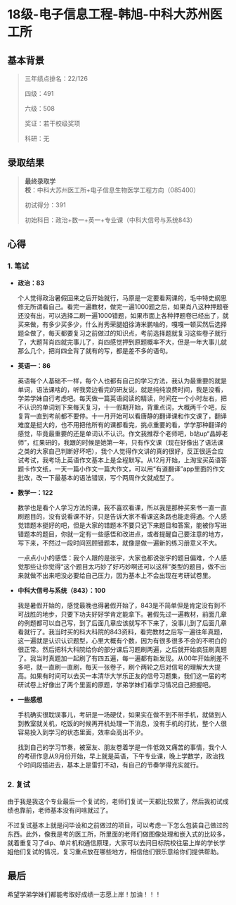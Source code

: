 # 18级-电子信息工程-韩旭-中科大苏州医工所

## 基本背景

> 三年绩点排名：22/126
>
> 四级：491
>
> 六级：508
>
> 奖证：若干校级奖项
>
> 科研：无

## 录取结果 

> **最终录取学校**：中科大苏州医工所+电子信息生物医学工程方向（085400）
>
> 初试得分：391
>
> 初始科目：政治+数一+英一+专业课（中科大信号与系统843）
>

## 心得

### 1. 笔试

* **政治：83**

  个人觉得政治暑假回来之后开始就行，马原是一定要看网课的，毛中特史纲思修无所谓看自己。看完一遍教材，做完一遍1000题之后，如果肖八这种押题卷还没有出，可以选择二刷一遍1000错题，如果市面上各种押题卷已经出了，就买来做，有多少买多少，什么肖秀荣腿姐徐涛米鹏啥的，嘎嘎一顿买然后选择题全做了，每天都要复习之前做过的知识点，考前选择题就复习这些卷子就行了，大题背肖四就完事儿了，肖四感觉押到原题概率不大，但是一年大事儿就那么几个，把肖四全背了就有的写，都是差不多的语句。

* **英语一：86**

  英语每个人基础不一样，每个人也都有自己的学习方法，我认为最重要的就是单词，语法课啥的，听我旁边看完的研友说，就是纯纯浪费时间，我是没看，学弟学妹自行考虑吧。每天做一篇英语阅读的精读，时间在一个小时左右，把不认识的单词划下来每天复习，十一假期开始，背重点词，大概两千个吧，反复背一直到考前都不要停。十一月开始可以看唐静的翻译课和作文课了，翻译难度是挺大的，也不用把他所有的课都看完，挑点重要的看，学学那种翻译的感觉，毕竟最重要的还是单词认不认识。作文我推荐个老师吧，b站up“晶婷老师”，红果研的，我跟的时候是她第一年，只有作文课（现在好像出了语法课之类的大家自己判断好坏吧），我个人觉得作文讲的真的很好，反正很适合应试考试，我考场上英语作文基本上是全程默写。从12月开始，上淘宝买英语答题卡作文纸，一天一篇小作文一篇大作文，可以用“有道翻译”app里面的作文批改，改一下最基本的语法错误，写个两周作文就成型了。

* **数学一：122**

  数学也是看个人学习方法的课，我不喜欢看课，所以我是那种买来书一直一直刷题目的，没有说看课不好，只是告诉大家不看课这条路也能走得通。个人感觉错题本挺好的吧，但是大家的错题本不要只记下来题目和答案，能被你写进错题本的题目，你就一定有一些感悟和改进点，或者提醒自己要注意的地方，写下来，不然过一段时间回顾错题本，就像是做一遍新的练习册意义不大。

  一点点小小的感悟：我个人跟的是张宇，大家也都说张宇的题目偏难，个人感觉那些让你觉得“这个题目太巧妙了好巧妙啊还可以这样”类型的题目，做不出来就做不出来吧没必要给自己压力，因为基本上不会出现在考研试卷里。

* **中科大信号与系统（843）：100**

  我是暑假开始的，感觉最晚也得暑假开始了，843是不简单但是肯定没有到不可战胜的地步，只要下功夫好好学肯定能拿下。暑假先过一遍教材，前面几章的例题都可以自己写，到了后面几章应该就写不下来了，没事儿到了后面几章看就行了。我当时买的科大科院的843资料，看完教材之后写一遍往年真题，这一遍就是认识认识题型，心里大概有个数，因为有很多很多不会的不明白的很正常。然后把科大科院给你的部分课后习题刷两遍，之后就开始疯狂刷真题了。我当时真题加一起刷了有四五遍，每一遍都有新发现。从00年开始刷差不多吧，就一直刷一直刷，每天一张卷子，刷个两轮之后对信号的理解大大提高。如果有时间可以去买一本清华大学乐正友的信号习题集，我们这一届的考研试卷上好像出了两个里面的原题，学弟学妹们看学习情况自己把握吧。

* **一些感想**

  手机确实很耽误事儿，考研是一场硬仗，如果实在做不到不带手机，就做到人到教室就关机，吃饭的时候再开机处理一下消息，没有手机的打扰，整个人很容易投入到学习的状态里面，效率会高出不少。

  找到自己的学习节奏，被室友、朋友卷着学是一件低效又痛苦的事情，我个人的考研作息从9月份开始，早上就是英语，下午专业课，晚上学数学，政治找个时间段插进去，基本上是雷打不动，有自己的节奏学得充实就行。

### 2. 复试

由于我是我这个专业最后一个复试的，老师们复试一天都比较累了，然后我初试成绩也靠前，老师基本没有问啥就过了。

不过复试基本上就是问毕设和之前做过的项目，可以考虑一下怎么包装自己做过的东西。此外，像我是考的医工所，所里面的老师们做图像处理和嵌入式的比较多，就着重复习了dip、单片机和通信原理，大家可以去问目标院校往届上岸的学长学姐他们复试的情况，复习重点放在哪些地方，相信他们很乐意给你们提供帮助。


## 最后

希望学弟学妹们都能考取好成绩一志愿上岸！加油！！！
